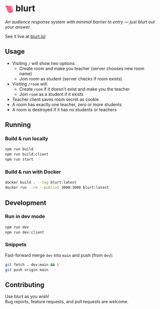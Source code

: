 # <img src="client/icon.svg" alt="logo" style="height: 1em; vertical-align: middle"> blurt

_An audience response system with minimal barrier to entry — just blurt out your answer._

See it live at [blurt.lol](https://blurt.lol)

## Usage

- Visiting `/` will show two options:
  - Create room and make you teacher (server chooses new room name)
  - Join room as student (server checks if room exists)
- Visiting `/room` will:
  - Create `room` if it doesn't exist and make you the teacher
  - Join `room` as a student if it exists
- Teacher client saves room secret as cookie
- A room has exactly one teacher, zero or more students
- A room is destroyed if it has no students or teachers

## Running

### Build & run locally

```sh
npm run build
npm run build:client
npm run start
```

### Build & run with Docker

```sh
docker build . --tag blurt:latest
docker run --rm --publish 3000:3000 blurt:latest
```

## Development

### Run in dev mode

```sh
npm run dev
npm run dev:client
```

### Snippets

Fast-forward merge `dev` into `main` and push (from `dev`):

```sh
git fetch . dev:main && \
git push origin main
```

## Contributing

Use blurt as you wish!  
Bug reports, feature requests, and pull requests are welcome.
